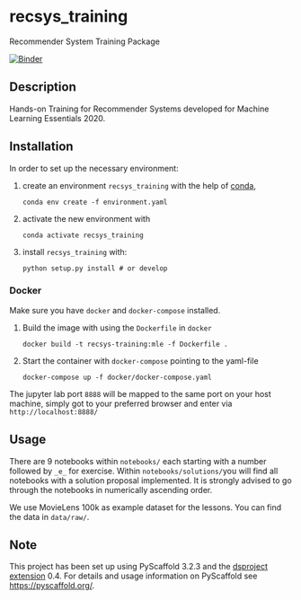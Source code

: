 # recsys_training

Recommender System Training Package

[![Binder](https://mybinder.org/badge_logo.svg)](https://mybinder.org/v2/gh/mkurovski/recsys_training/master)

## Description

Hands-on Training for Recommender Systems developed for Machine Learning Essentials 2020.

## Installation

In order to set up the necessary environment:

1. create an environment `recsys_training` with the help of [conda],
   
   ```
   conda env create -f environment.yaml
   ```
   
2. activate the new environment with
   
   ```
   conda activate recsys_training
   ```
   
3. install `recsys_training` with:
   
   ```
   python setup.py install # or develop
   ```

### Docker

Make sure you have `docker` and `docker-compose` installed.

1. Build the image with using the `Dockerfile` in `docker`
    ```
    docker build -t recsys-training:mle -f Dockerfile .
    ```

2. Start the container with `docker-compose` pointing to the yaml-file
    ```
    docker-compose up -f docker/docker-compose.yaml
    ```
    
The jupyter lab port `8888` will be mapped to the same port on your host machine, simply got to your preferred browser and enter via
    ```
    http://localhost:8888/
    ```

## Usage

There are 9 notebooks within `notebooks/` each starting with a number followed by `_e_` for exercise. Within `notebooks/solutions/`you will find all notebooks with a solution proposal implemented. It is strongly advised to go through the notebooks in numerically ascending order.

We use MovieLens 100k as example dataset for the lessons. You can find the data in `data/raw/`.

## Note

This project has been set up using PyScaffold 3.2.3 and the [dsproject extension] 0.4.
For details and usage information on PyScaffold see https://pyscaffold.org/.

[conda]: https://docs.conda.io/
[pre-commit]: https://pre-commit.com/
[Jupyter]: https://jupyter.org/
[nbstripout]: https://github.com/kynan/nbstripout
[Google style]: http://google.github.io/styleguide/pyguide.html#38-comments-and-docstrings
[dsproject extension]: https://github.com/pyscaffold/pyscaffoldext-dsproject

